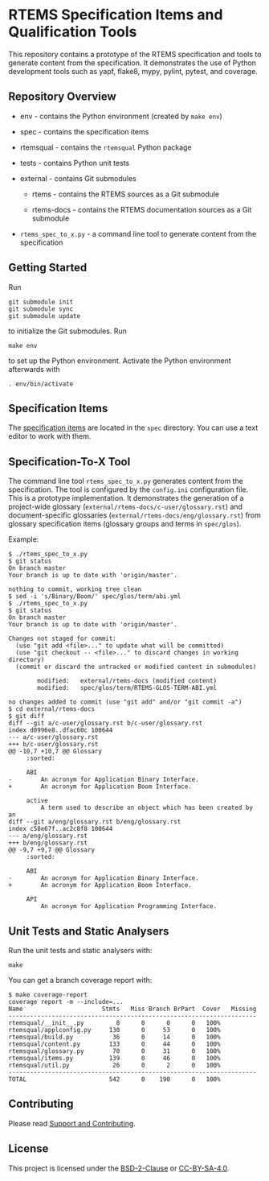 # RTEMS Specification Items and Qualification Tools

This repository contains a prototype of the RTEMS specification and tools to
generate content from the specification.  It demonstrates the use of Python
development tools such as yapf, flake8, mypy, pylint, pytest, and coverage.

## Repository Overview

* env - contains the Python environment (created by `make env`)

* spec - contains the specification items

* rtemsqual - contains the `rtemsqual` Python package

* tests - contains Python unit tests

* external - contains Git submodules

  * rtems - contains the RTEMS sources as a Git submodule

  * rtems-docs - contains the RTEMS documentation sources as a Git submodule

* `rtems_spec_to_x.py` - a command line tool to generate content from the
  specification

## Getting Started

Run
```
git submodule init
git submodule sync
git submodule update
```
to initialize the Git submodules.  Run
```
make env
```
to set up the Python environment.  Activate the Python environment afterwards
with
```
. env/bin/activate
```

## Specification Items

The
[specification items](https://docs.rtems.org/branches/master/eng/req-eng.html#specification-items)
are located in the `spec` directory.  You can use a text editor to work with
them.

## Specification-To-X Tool

The command line tool `rtems_spec_to_x.py` generates content from the
specification.  The tool is configured by the `config.ini` configuration file.
This is a prototype implementation.  It demonstrates the generation of a
project-wide glossary (`external/rtems-docs/c-user/glossary.rst`) and
document-specific glossaries (`external/rtems-docs/eng/glossary.rst`) from
glossary specification items (glossary groups and terms in `spec/glos`).

Example:
```
$ ./rtems_spec_to_x.py
$ git status
On branch master
Your branch is up to date with 'origin/master'.

nothing to commit, working tree clean
$ sed -i 's/Binary/Boom/' spec/glos/term/abi.yml
$ ./rtems_spec_to_x.py
$ git status
On branch master
Your branch is up to date with 'origin/master'.

Changes not staged for commit:
  (use "git add <file>..." to update what will be committed)
  (use "git checkout -- <file>..." to discard changes in working directory)
  (commit or discard the untracked or modified content in submodules)

        modified:   external/rtems-docs (modified content)
        modified:   spec/glos/term/RTEMS-GLOS-TERM-ABI.yml

no changes added to commit (use "git add" and/or "git commit -a")
$ cd external/rtems-docs
$ git diff
diff --git a/c-user/glossary.rst b/c-user/glossary.rst
index d0996e8..dfac60c 100644
--- a/c-user/glossary.rst
+++ b/c-user/glossary.rst
@@ -10,7 +10,7 @@ Glossary
     :sorted:
 
     ABI
-        An acronym for Application Binary Interface.
+        An acronym for Application Boom Interface.
 
     active
         A term used to describe an object which has been created by an
diff --git a/eng/glossary.rst b/eng/glossary.rst
index c58e67f..ac2c8f8 100644
--- a/eng/glossary.rst
+++ b/eng/glossary.rst
@@ -9,7 +9,7 @@ Glossary
     :sorted:
 
     ABI
-        An acronym for Application Binary Interface.
+        An acronym for Application Boom Interface.
 
     API
         An acronym for Application Programming Interface.
```

## Unit Tests and Static Analysers

Run the unit tests and static analysers with:
```
make
```
You can get a branch coverage report with:
```
$ make coverage-report 
coverage report -m --include=...
Name                      Stmts   Miss Branch BrPart  Cover   Missing
---------------------------------------------------------------------
rtemsqual/__init__.py         8      0      0      0   100%
rtemsqual/applconfig.py     130      0     53      0   100%
rtemsqual/build.py           36      0     14      0   100%
rtemsqual/content.py        133      0     44      0   100%
rtemsqual/glossary.py        70      0     31      0   100%
rtemsqual/items.py          139      0     46      0   100%
rtemsqual/util.py            26      0      2      0   100%
---------------------------------------------------------------------
TOTAL                       542      0    190      0   100%
```

## Contributing

Please read
[Support and Contributing](https://docs.rtems.org/branches/master/user/support/index.html).

## License

This project is licensed under the
[BSD-2-Clause](https://spdx.org/licenses/BSD-2-Clause.html) or
[CC-BY-SA-4.0](https://spdx.org/licenses/CC-BY-SA-4.0.html).
